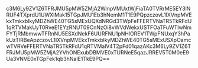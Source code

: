 c3M6Ly9ZV1Z6TFRJMU5pMW5ZMjA2WmpVMUxtWjFiaTA0TVRrME5EY3lNRUF4TXprdU1UWXlMak15TGpJMU1Eb3hNemM1T1E9PQpzczovL1lXVnpMVEkxTmkxblkyMDZhWE40TG5sMExUQXdNRGd3TWpFeFFERTVNaTR5TkRFdU1qRTVMakUyT0RveE1EYzRNUT09CnNzOi8vWVdWekxUSTFOaTFuWTIwNmFYTjRMbmwwTFRnNU5ESXdNekF6UURFNU1pNHlOREV1TWpFNUxqY3hPakUzTlRBeApzczovL1lXVnpMVEkxTmkxblkyMDZhWE40TG5sMExUSXpOamcwTVRVeFFERTVNaTR5TkRFdU1qRTVMalV4T2pFd01qazAKc3M6Ly9ZV1Z6TFRJMU5pMW5ZMjA2YVhONExubDBMVE0xTURNeE5qazJRREV5T0M0eE9Ua3VNVE0xTGpFek1qb3hNalE1TkE9PQ==